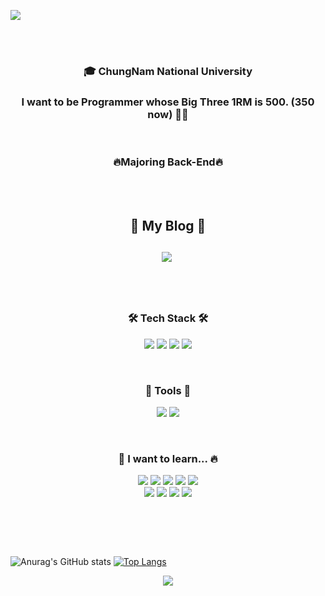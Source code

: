![](https://capsule-render.vercel.app/api?type=slice&color=auto&height=150&section=header&text=DongHunShin🌱&fontAlign=80&fontSize=50&fontColor=474747&animation=twinkling)

<br>

<br>

<h3 align="center">
	🎓 ChungNam National University
</h3>
<h3 align="center">
I want to be Programmer whose Big Three 1RM is 500. (350 now) 💪🏻
</h3>

<br>

<h3 align="center">
🔥Majoring Back-End🔥
</h3>
<br>
<br>

<h2 align="center"> 🧸 My Blog 🧸 
	<br><br>
	  <a href="https://shindonghun1.github.io/"><img src="https://img.shields.io/badge/Tech%20Blog-11B48A?style=flat-square&logo=GitHub&logoColor=white&link=https://shindonghun1.github.io"/></a>&nbsp
</h2>

<br>


<br>

<h3 align="center">🛠 Tech Stack 🛠</h3>


<p align="center">
<img src="https://img.shields.io/badge/Java-007396?style=flat-square&logo=Java&logoColor=white"/>  
<img src="https://img.shields.io/badge/Spirng-6DB33F?style=flat-square&logo=Spring&logoColor=white"/>
<img src="https://img.shields.io/badge/Spring Boot-6DB33F?style=flat-square&logo=Spring Boot&logoColor=white"/>
<img src="https://img.shields.io/badge/Spring Security-6DB33F?style=flat-square&logo=SpringSecurity&logoColor=white"/>
</p>


<br>


<h3 align="center">🔨 Tools 🔩</h3>
<p align="center">
<img src="https://img.shields.io/badge/Git-F05032?style=flat-square&logo=Git&logoColor=white"/>  <img src="https://img.shields.io/badge/IntelliJ IDEA-000000?style=flat-square&logo=IntelliJ IDEA&logoColor=white"/>
</p>


<br>


<h3 align="center">💫 I want to learn... 🔥</h3>
<p align="center">
<img src="https://img.shields.io/badge/Docker-2496ED?style=flat-square&logo=Docker&logoColor=white"/>  
<img src="https://img.shields.io/badge/Linux-FCC624?style=flat-square&logo=Linux&logoColor=black"/> 
<img src="https://img.shields.io/badge/Node.Js-339933?style=flat-square&logo=Node.js&logoColor=white"/>  
<img src="https://img.shields.io/badge/Django-092E20?style=flat-square&logo=Django&logoColor=white"/>  
<img src="https://img.shields.io/badge/MySQL-4479A1?style=flat-square&logo=MySQL&logoColor=white"/> 
<br>
<img src="https://img.shields.io/badge/Python-3776AB?style=flat-square&logo=Python&logoColor=white"/>  
<img src="https://img.shields.io/badge/JavaScript-F7DF1E?style=flat-square&logo=JavaScript&logoColor=white"/>  
<img src="https://img.shields.io/badge/React-61DAFB?style=flat-square&logo=React&logoColor=white"/>  
<img src="https://img.shields.io/badge/Android-3DDC84?style=flat-square&logo=Android&logoColor=white"/>
</p>
<br>

<h2></h2>


<br>

![Anurag's GitHub stats](https://github-readme-stats.vercel.app/api?username=ShinDongHun1&&show_icons=true&theme=buefy)
[![Top Langs](https://github-readme-stats.vercel.app/api/top-langs/?username=sinyoung3016&layout=compact&theme=buefy)](https://github.com/anuraghazra/github-readme-stats)


<p align="center">
  <a href="https://hits.seeyoufarm.com">
  <img src="https://hits.seeyoufarm.com/api/count/incr/badge.svg?url=https%3A%2F%2Fgithub.com%2FShinDongHun1%2FShinDongHun1&count_bg=%23707070&title_bg=%23000000&icon=&icon_color=%23E7E7E7&title=VISIT&edge_flat=false)](https://hits.seeyoufarm.com_bg=%23ED6DA3&title_bg=%2386757E&icon=github.svg&icon_color=%23E1DEDE&title=hits&edge_flat=false"/>
  </a>
</p>

